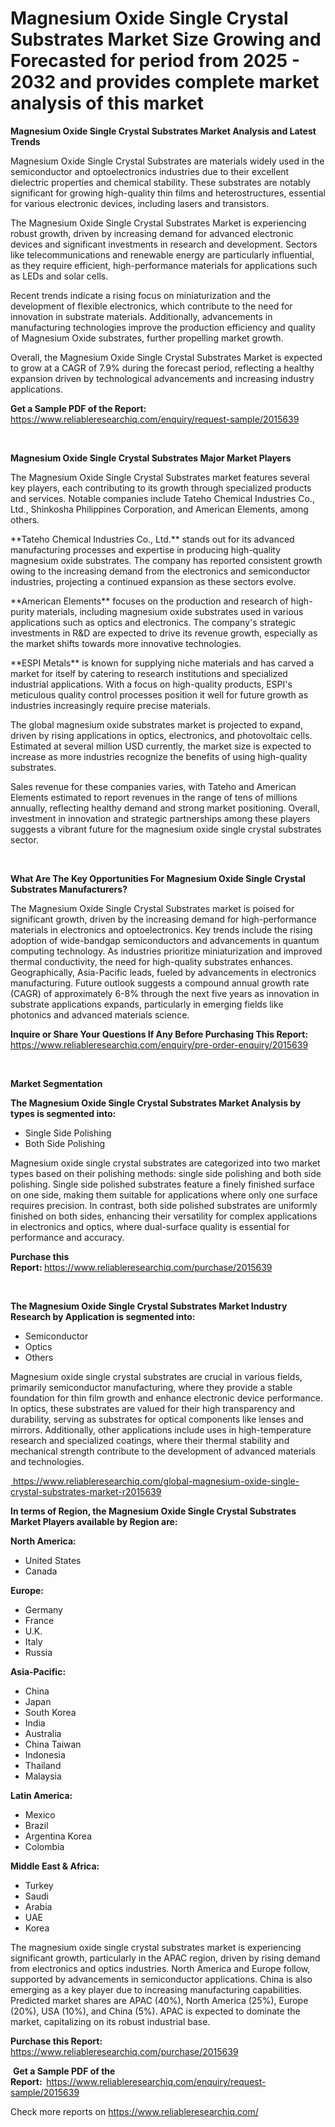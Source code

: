 <p><h1>Magnesium Oxide Single Crystal Substrates Market Size Growing and Forecasted for period from 2025 - 2032 and provides complete market analysis of this market</h1></p><p><strong>Magnesium Oxide Single Crystal Substrates Market Analysis and Latest Trends</strong></p>
<p><p>Magnesium Oxide Single Crystal Substrates are materials widely used in the semiconductor and optoelectronics industries due to their excellent dielectric properties and chemical stability. These substrates are notably significant for growing high-quality thin films and heterostructures, essential for various electronic devices, including lasers and transistors.</p><p>The Magnesium Oxide Single Crystal Substrates Market is experiencing robust growth, driven by increasing demand for advanced electronic devices and significant investments in research and development. Sectors like telecommunications and renewable energy are particularly influential, as they require efficient, high-performance materials for applications such as LEDs and solar cells.</p><p>Recent trends indicate a rising focus on miniaturization and the development of flexible electronics, which contribute to the need for innovation in substrate materials. Additionally, advancements in manufacturing technologies improve the production efficiency and quality of Magnesium Oxide substrates, further propelling market growth. </p><p>Overall, the Magnesium Oxide Single Crystal Substrates Market is expected to grow at a CAGR of 7.9% during the forecast period, reflecting a healthy expansion driven by technological advancements and increasing industry applications.</p></p>
<p><strong>Get a Sample PDF of the Report:&nbsp;</strong> <a href="https://www.reliableresearchiq.com/enquiry/request-sample/2015639?utm_campaign=1996&utm_medium=2&utm_source=Github&utm_content=ia&utm_term=17012025&utm_id=magnesium-oxide-single-crystal-substrates">https://www.reliableresearchiq.com/enquiry/request-sample/2015639</a></p>
<p>&nbsp;</p>
<p><strong>Magnesium Oxide Single Crystal Substrates Major Market Players</strong></p>
<p><p>The Magnesium Oxide Single Crystal Substrates market features several key players, each contributing to its growth through specialized products and services. Notable companies include Tateho Chemical Industries Co., Ltd., Shinkosha Philippines Corporation, and American Elements, among others.</p><p>**Tateho Chemical Industries Co., Ltd.** stands out for its advanced manufacturing processes and expertise in producing high-quality magnesium oxide substrates. The company has reported consistent growth owing to the increasing demand from the electronics and semiconductor industries, projecting a continued expansion as these sectors evolve.</p><p>**American Elements** focuses on the production and research of high-purity materials, including magnesium oxide substrates used in various applications such as optics and electronics. The company's strategic investments in R&D are expected to drive its revenue growth, especially as the market shifts towards more innovative technologies.</p><p>**ESPI Metals** is known for supplying niche materials and has carved a market for itself by catering to research institutions and specialized industrial applications. With a focus on high-quality products, ESPI's meticulous quality control processes position it well for future growth as industries increasingly require precise materials.</p><p>The global magnesium oxide substrates market is projected to expand, driven by rising applications in optics, electronics, and photovoltaic cells. Estimated at several million USD currently, the market size is expected to increase as more industries recognize the benefits of using high-quality substrates.</p><p>Sales revenue for these companies varies, with Tateho and American Elements estimated to report revenues in the range of tens of millions annually, reflecting healthy demand and strong market positioning. Overall, investment in innovation and strategic partnerships among these players suggests a vibrant future for the magnesium oxide single crystal substrates sector.</p></p>
<p>&nbsp;</p>
<p><strong>What Are The Key Opportunities For Magnesium Oxide Single Crystal Substrates Manufacturers?</strong></p>
<p><p>The Magnesium Oxide Single Crystal Substrates market is poised for significant growth, driven by the increasing demand for high-performance materials in electronics and optoelectronics. Key trends include the rising adoption of wide-bandgap semiconductors and advancements in quantum computing technology. As industries prioritize miniaturization and improved thermal conductivity, the need for high-quality substrates enhances. Geographically, Asia-Pacific leads, fueled by advancements in electronics manufacturing. Future outlook suggests a compound annual growth rate (CAGR) of approximately 6-8% through the next five years as innovation in substrate applications expands, particularly in emerging fields like photonics and advanced materials science.</p></p>
<p><strong>Inquire or Share Your Questions If Any Before Purchasing This Report:</strong> <a href="https://www.reliableresearchiq.com/enquiry/pre-order-enquiry/2015639?utm_campaign=1996&utm_medium=2&utm_source=Github&utm_content=ia&utm_term=17012025&utm_id=magnesium-oxide-single-crystal-substrates">https://www.reliableresearchiq.com/enquiry/pre-order-enquiry/2015639</a></p>
<p>&nbsp;</p>
<p><strong>Market Segmentation</strong></p>
<p><strong>The Magnesium Oxide Single Crystal Substrates Market Analysis by types is segmented into:</strong></p>
<p><ul><li>Single Side Polishing</li><li>Both Side Polishing</li></ul></p>
<p><p>Magnesium oxide single crystal substrates are categorized into two market types based on their polishing methods: single side polishing and both side polishing. Single side polished substrates feature a finely finished surface on one side, making them suitable for applications where only one surface requires precision. In contrast, both side polished substrates are uniformly finished on both sides, enhancing their versatility for complex applications in electronics and optics, where dual-surface quality is essential for performance and accuracy.</p></p>
<p><strong>Purchase this Report:&nbsp;</strong><a href="https://www.reliableresearchiq.com/purchase/2015639?utm_campaign=1996&utm_medium=2&utm_source=Github&utm_content=ia&utm_term=17012025&utm_id=magnesium-oxide-single-crystal-substrates">https://www.reliableresearchiq.com/purchase/2015639</a></p>
<p>&nbsp;</p>
<p><strong>The Magnesium Oxide Single Crystal Substrates Market Industry Research by Application is segmented into:</strong></p>
<p><ul><li>Semiconductor</li><li>Optics</li><li>Others</li></ul></p>
<p><p>Magnesium oxide single crystal substrates are crucial in various fields, primarily semiconductor manufacturing, where they provide a stable foundation for thin film growth and enhance electronic device performance. In optics, these substrates are valued for their high transparency and durability, serving as substrates for optical components like lenses and mirrors. Additionally, other applications include uses in high-temperature research and specialized coatings, where their thermal stability and mechanical strength contribute to the development of advanced materials and technologies.</p></p>
<p><a href="https://www.reliableresearchiq.com/global-magnesium-oxide-single-crystal-substrates-market-r2015639?utm_campaign=1996&utm_medium=2&utm_source=Github&utm_content=ia&utm_term=17012025&utm_id=magnesium-oxide-single-crystal-substrates">&nbsp;https://www.reliableresearchiq.com/global-magnesium-oxide-single-crystal-substrates-market-r2015639</a></p>
<p><strong>In terms of Region, the Magnesium Oxide Single Crystal Substrates Market Players available by Region are:</strong></p>
<p>
    <p> <strong> North America: </strong>
        <ul>
            <li>United States</li>
            <li>Canada</li>
        </ul>
        </p> 
    <p> <strong> Europe: </strong>
        <ul>
            <li>Germany</li>
            <li>France</li>
            <li>U.K.</li>
            <li>Italy</li>
            <li>Russia</li>
        </ul>
        </p> 
    <p> <strong> Asia-Pacific: </strong>
        <ul>
            <li>China</li>
            <li>Japan</li>
            <li>South Korea</li>
            <li>India</li>
            <li>Australia</li>
            <li>China Taiwan</li>
            <li>Indonesia</li>
            <li>Thailand</li>
            <li>Malaysia</li>
        </ul>
        </p> 
    <p> <strong> Latin America: </strong>
        <ul>
            <li>Mexico</li>
            <li>Brazil</li>
            <li>Argentina Korea</li>
            <li>Colombia</li>
        </ul>
        </p> 
    <p> <strong> Middle East & Africa: </strong>
        <ul>
            <li>Turkey</li>
            <li>Saudi</li>
            <li>Arabia</li>
            <li>UAE</li>
            <li>Korea</li>
        </ul>
    </p>
    </p>
<p><p>The magnesium oxide single crystal substrates market is experiencing significant growth, particularly in the APAC region, driven by rising demand from electronics and optics industries. North America and Europe follow, supported by advancements in semiconductor applications. China is also emerging as a key player due to increasing manufacturing capabilities. Predicted market shares are APAC (40%), North America (25%), Europe (20%), USA (10%), and China (5%). APAC is expected to dominate the market, capitalizing on its robust industrial base.</p></p>
<p><strong>Purchase this Report: </strong><a href="https://www.reliableresearchiq.com/purchase/2015639?utm_campaign=1996&utm_medium=2&utm_source=Github&utm_content=ia&utm_term=17012025&utm_id=magnesium-oxide-single-crystal-substrates">https://www.reliableresearchiq.com/purchase/2015639</a></p>
<p>&nbsp;<strong>Get a Sample PDF of the Report:&nbsp;&nbsp;</strong><a href="https://www.reliableresearchiq.com/enquiry/request-sample/2015639?utm_campaign=1996&utm_medium=2&utm_source=Github&utm_content=ia&utm_term=17012025&utm_id=magnesium-oxide-single-crystal-substrates">https://www.reliableresearchiq.com/enquiry/request-sample/2015639</a></p>
<p><strong></strong></p>
<p>Check more reports on <a href="https://www.reliableresearchiq.com/?utm_campaign=1996&utm_medium=2&utm_source=Github&utm_content=ia&utm_term=17012025&utm_id=magnesium-oxide-single-crystal-substrates">https://www.reliableresearchiq.com/</a></p>